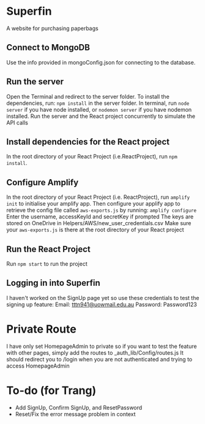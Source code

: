 # Superfin
A website for purchasing paperbags

## Connect to MongoDB
Use the info provided in mongoConfig.json for connecting to the database.

## Run the server
Open the Terminal and redirect to the server folder.
To install the dependencies, run: ``npm install`` in the server folder.
In terminal, run ``node server`` if you have node installed, or ``nodemon server`` if you have nodemon installed.
Run the server and the React project concurrently to simulate the API calls

## Install dependencies for the React project
In the root directory of your React Project (i.e.ReactProject), run ``npm install``.

## Configure Amplify
In the root directory of your React Project (i.e. ReactProject), run ``amplify init`` to initialise your amplify app.
Then configure your applify app to retrieve the config file called ``aws-exports.js`` by running: ``amplify configure``
  Enter the username, accessKeyId and secretKey if prompted
  The keys are stored on OneDrive in Helpers/AWS/new_user_credentials.csv
  Make sure your ``aws-exports.js`` is there at the root directory of your React project

## Run the React Project
Run ``npm start`` to run the project

## Logging in into Superfin
I haven't worked on the SignUp page yet so use these credentials to test the signing up feature:
Email: tttn941@uowmail.edu.au
Password: Password123

# Private Route
I have only set HomepageAdmin to private so if you want to test the feature with other pages,
simply add the routes to _auth_lib/Config/routes.js
It should redirect you to /login when you are not authenticated and trying to access HomepageAdmin

# To-do (for Trang)
- Add SignUp, Confirm SignUp, and ResetPassword
- Reset/Fix the error message problem in context
